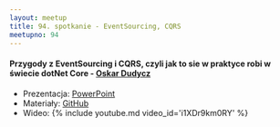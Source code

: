 ```yaml
---
layout: meetup
title: 94. spotkanie - EventSourcing, CQRS
meetupno: 94
---
```


#### Przygody z EventSourcing i CQRS, czyli jak to sie w praktyce robi w świecie dotNet Core - [Oskar Dudycz](http://oskar-dudycz.pl)
* Prezentacja: [PowerPoint](/assets/DDDudycz.pptx)
* Materiały: [GitHub](https://github.com/oskardudycz/EventSourcing.NetCore)
* Wideo: {% include youtube.md video_id='i1XDr9km0RY' %}
